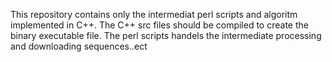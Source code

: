 This repository contains only the intermediat perl scripts and algoritm implemented in C++. The C++ src files should be compiled to create the binary executable file. The perl scripts handels the intermediate processing and downloading sequences..ect
